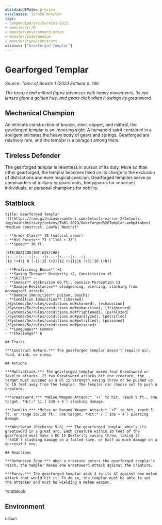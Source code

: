 ```yaml
---
obsidianUIMode: preview
cssclasses: json5e-monster
tags:
- compendium/src/5e/tob1-2023
- monster/cr/6
- monster/environment/urban
- monster/size/medium
- monster/type/construct
aliases: ["Gearforged Templar"]
---
```

# Gearforged Templar
*Source: Tome of Beasts 1 (2023 Edition) p. 196*  

*The bronze and mithral figure advances with heavy movements. Its eye lenses glare a golden hue, and gears click when it swings its greatsword.*

## Mechanical Champion

An intricate construction of bronze, steel, copper, and mithral, the gearforged templar is an imposing sight. A humanoid spirit contained in a soulgem animates the heavy body of gears and springs. Gearforged are relatively rare, and the templar is a paragon among them.

## Tireless Defender

The gearforged templar is relentless in pursuit of its duty. More so than other gearforged, the templar becomes fixed on its charge to the exclusion of distractions and even magical coercion. Gearforged templars serve as commanders of military or guard units, bodyguards for important individuals, or personal champions for nobility.

## Statblock

```ad-statblock
title: Gearforged Templar
![](https://raw.githubusercontent.com/5etools-mirror-2/5etools-img/main/bestiary/tokens/ToB1-2023/Gearforged%20Templar.webp#token)
*Medium construct, Lawful Neutral*

- **Armor Class** 18 (natural armor)
- **Hit Points** 71 (`11d8 + 22`)
- **Speed** 30 ft.

|STR|DEX|CON|INT|WIS|CHA|
|:---:|:---:|:---:|:---:|:---:|:---:|
|19 (+4)| 9 (-1)|15 (+2)|12 (+1)|16 (+3)|10 (+0)|

- **Proficiency Bonus** +3
- **Saving Throws** Dexterity +2, Constitution +5
- **Skills** ⏤
- **Senses** darkvision 60 ft., passive Perception 13
- **Damage Resistances** bludgeoning, piercing, slashing from nonmagical attacks
- **Damage Immunities** poison, psychic
- **Condition Immunities** [charmed](/Systems/5e/rules/conditions.md#charmed), [exhaustion](/Systems/5e/rules/conditions.md#exhaustion), [frightened](/Systems/5e/rules/conditions.md#frightened), [paralyzed](/Systems/5e/rules/conditions.md#paralyzed), [petrified](/Systems/5e/rules/conditions.md#petrified), [poisoned](/Systems/5e/rules/conditions.md#poisoned)
- **Languages** Common
- **Challenge** 6

## Traits

***Construct Nature.*** The gearforged templar doesn't require air, food, drink, or sleep.

## Actions

***Multiattack.*** The gearforged templar makes four Greatsword or Javelin attacks. If two Greatsword attacks hit one creature, the target must succeed on a DC 15 Strength saving throw or be pushed up to 10 feet away from the templar. The templar can choose not to push a creature.

***Greatsword.*** *Melee Weapon Attack:* `+7` to hit, reach 5 ft., one target. *Hit:* 11 (`2d6 + 4`) slashing damage.

***Javelin.*** *Melee or Ranged Weapon Attack:* `+7` to hit, reach 5 ft. or range 30/120 ft., one target. *Hit:* 7 (`1d6 + 4`) piercing damage.

***Whirlwind (Recharge 5-6).*** The gearforged templar whirls its greatsword in a great arc. Each creature within 10 feet of the gearforged must make a DC 15 Dexterity saving throw, taking 27 (`5d10`) slashing damage on a failed save, or half as much damage on a successful one.

## Reactions

***Defensive Zone.*** When a creature enters the gearforged templar's reach, the templar makes one Greatsword attack against the creature.

***Parry.*** The gearforged templar adds 3 to its AC against one melee attack that would hit it. To do so, the templar must be able to see the attacker and must be wielding a melee weapon.
```
^statblock

## Environment

urban